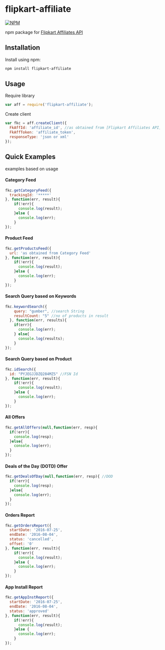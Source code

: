 # flipkart-affiliate

[![NPM](https://nodei.co/npm/flipkart-affiliate.png?mini=true)](https://nodei.co/npm/flipkart-affiliate/)

npm package for [Flipkart Affiliates API](https://affiliate.flipkart.com/api-docs/)

## Installation
Install using npm:
```sh
npm install flipkart-affiliate
```

## Usage
Require library
```javascript
var aff = require('flipkart-affiliate');
```
Create client
```javascript
var fkc = aff.createClient({
  FkAffId: 'affiliate_id', //as obtained from [Flipkart Affiliates API](https://affiliate.flipkart.com/api-docs/)
  FkAffToken: 'affiliate_token',
  responseType: 'json or xml'
});
```
## Quick Examples
examples based on usage
#### Category Feed
```javascript
fkc.getCategoryFeed({
  trackingId: '*****'
}, function(err, result){
    if(!err){
      console.log(result);
    }else {
      console.log(err);
    }
});
```
#### Product Feed
```javascript
fkc.getProductsFeed({
  url: 'as obtained from Category Feed'
}, function(err, result){
    if(!err){
      console.log(result);
    }else {
      console.log(err);
    }
});
```
#### Search Query based on Keywords
```javascript
fkc.keywordSearch({
    query: "gumber", //search String
    resultCount: "5" //no of products in result
  }, function(err, results){
    if(err){
      console.log(err);
    } else{
      console.log(results);
    }
});
```
#### Search Query based on Product
```javascript
fkc.idSearch({
  id: "PYJEGJJDZQ284MZS" //FSN Id
}, function(err, result){
    if(!err){
      console.log(result);
    }else {
      console.log(err);
    }
});
```
#### All Offers
```javascript
fkc.getAllOffers(null,function(err, resp){
  if(!err){
    console.log(resp);
  }else{
    console.log(err);
  }
});
```
#### Deals of the Day (DOTD) Offer
```javascript
fkc.getDealsOfDay(null,function(err, resp){ //DOD
  if(!err){
    console.log(resp);
  }else{
    console.log(err);
  }
});
```
#### Orders Report
```javascript
fkc.getOrdersReport({
  startDate: '2016-07-25',
  endDate: '2016-08-04',
  status: 'cancelled',
  offset: '0'
}, function(err, result){
    if(!err){
      console.log(result);
    }else {
      console.log(err);
    }
});
```
#### App Install Report
```javascript
fkc.getAppInstReport({
  startDate: '2016-07-25',
  endDate: '2016-08-04',
  status: 'approved'
}, function(err, result){
    if(!err){
      console.log(result);
    }else {
      console.log(err);
    }
});
```
